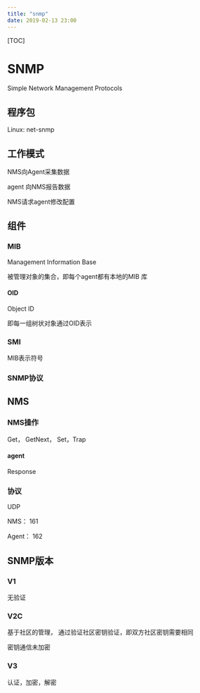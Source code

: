 ```yaml
---
title: "snmp"
date: 2019-02-13 23:00
---
```



[TOC]



# SNMP

Simple Network Management Protocols



## 程序包

Linux: net-snmp



## 工作模式

NMS向Agent采集数据

agent 向NMS报告数据

NMS请求agent修改配置



## 组件

### MIB 

Management Information Base

被管理对象的集合，即每个agent都有本地的MIB 库



#### OID

Object ID

即每一组树状对象通过OID表示





### SMI

MIB表示符号



### SNMP协议



## NMS



### NMS操作

Get， GetNext， Set，Trap



#### agent

Response



### 协议

UDP

NMS： 161

Agent： 162





## SNMP版本

### V1

无验证

### V2C

基于社区的管理， 通过验证社区密钥验证，即双方社区密钥需要相同

密钥通信未加密



### V3

认证，加密，解密





